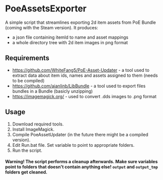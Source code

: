 # PoeAssetsExporter

A simple script that streamlines exporting 2d item assets from PoE Bundle (coming with the Steam version). It produces:
 * a json file containing itemId to name and asset mappings
 * a whole directory tree with 2d item images in png format

## Requirements
 * https://github.com/WhiteFang5/PoE-Asset-Updater - a tool used to extract data about item ids, names and assets assigned to them (needs to be compiled)
 * https://github.com/aianlinb/LibBundle - a tool used to export files bundles in a Bundle (basicly unzipping)
 * https://imagemagick.org/ - used to convert .dds images to .png format

## Usage
1. Download required tools.
2. Install ImageMagick.
3. Compile PoeAssetUpdater (in the future there might be a compiled version).
4. Edit Run.bat file. Set variable to point to appropriate folders.
5. Run the script.

#### Warning! The script performs a cleanup afterwards. Make sure variables point to folders that doesn't contain anything else! `output` and `output_tmp` folders get cleaned.
